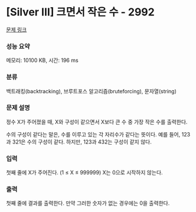 # [Silver III] 크면서 작은 수 - 2992 

[문제 링크](https://www.acmicpc.net/problem/2992) 

### 성능 요약

메모리: 10100 KB, 시간: 196 ms

### 분류

백트래킹(backtracking), 브루트포스 알고리즘(bruteforcing), 문자열(string)

### 문제 설명

<p>정수 X가 주어졌을 때, X와 구성이 같으면서 X보다 큰 수 중 가장 작은 수를 출력한다.</p>

<p>수의 구성이 같다는 말은, 수를 이루고 있는 각 자리수가 같다는 뜻이다. 예를 들어, 123과 321은 수의 구성이 같다. 하지만, 123과 432는 구성이 같지 않다.</p>

### 입력 

 <p>첫째 줄에 X가 주어진다. (1 ≤ X ≤ 999999) X는 0으로 시작하지 않는다.</p>

### 출력 

 <p>첫째 줄에 결과를 출력한다. 만약 그러한 숫자가 없는 경우에는 0을 출력한다.</p>

